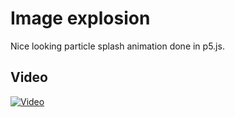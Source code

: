 # Image explosion
Nice looking particle splash animation done in p5.js.
## Video
[![Video](https://img.youtube.com/vi/KfKw-CBIO-4/0.jpg)](https://www.youtube.com/watch?v=KfKw-CBIO-4)
